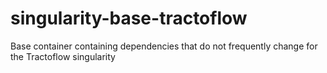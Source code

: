 # singularity-base-tractoflow
Base container containing dependencies that do not frequently change for the Tractoflow singularity
